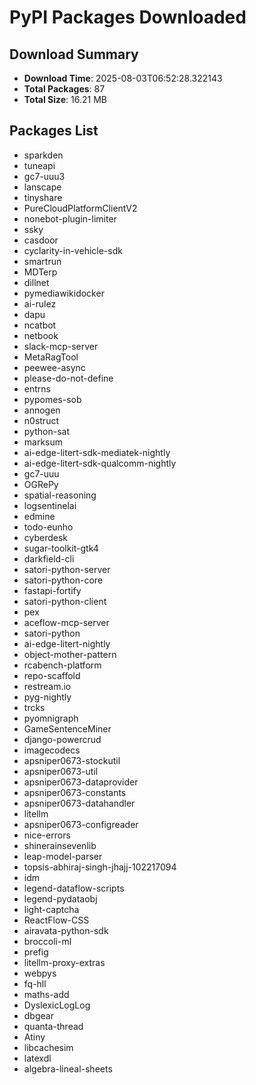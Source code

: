 # PyPI Packages Downloaded

## Download Summary
- **Download Time**: 2025-08-03T06:52:28.322143
- **Total Packages**: 87
- **Total Size**: 16.21 MB

## Packages List
- sparkden
- tuneapi
- gc7-uuu3
- lanscape
- tinyshare
- PureCloudPlatformClientV2
- nonebot-plugin-limiter
- ssky
- casdoor
- cyclarity-in-vehicle-sdk
- smartrun
- MDTerp
- dillnet
- pymediawikidocker
- ai-rulez
- dapu
- ncatbot
- netbook
- slack-mcp-server
- MetaRagTool
- peewee-async
- please-do-not-define
- entrns
- pypomes-sob
- annogen
- n0struct
- python-sat
- marksum
- ai-edge-litert-sdk-mediatek-nightly
- ai-edge-litert-sdk-qualcomm-nightly
- gc7-uuu
- OGRePy
- spatial-reasoning
- logsentinelai
- edmine
- todo-eunho
- cyberdesk
- sugar-toolkit-gtk4
- darkfield-cli
- satori-python-server
- satori-python-core
- fastapi-fortify
- satori-python-client
- pex
- aceflow-mcp-server
- satori-python
- ai-edge-litert-nightly
- object-mother-pattern
- rcabench-platform
- repo-scaffold
- restream.io
- pyg-nightly
- trcks
- pyomnigraph
- GameSentenceMiner
- django-powercrud
- imagecodecs
- apsniper0673-stockutil
- apsniper0673-util
- apsniper0673-dataprovider
- apsniper0673-constants
- apsniper0673-datahandler
- litellm
- apsniper0673-configreader
- nice-errors
- shinerainsevenlib
- leap-model-parser
- topsis-abhiraj-singh-jhajj-102217094
- idm
- legend-dataflow-scripts
- legend-pydataobj
- light-captcha
- ReactFlow-CSS
- airavata-python-sdk
- broccoli-ml
- prefig
- litellm-proxy-extras
- webpys
- fq-hll
- maths-add
- DyslexicLogLog
- dbgear
- quanta-thread
- Atiny
- libcachesim
- latexdl
- algebra-lineal-sheets
